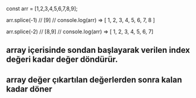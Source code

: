 const arr = [1,2,3,4,5,6,7,8,9];

arr.splice(-1) // [9]
// console.log(arr) => [ 1, 2, 3, 4, 5, 6, 7, 8 ]

arr.splice(-2) // [8,9]
// console.log(arr) => [ 1, 2, 3, 4, 5, 6, 7]

## array içerisinde sondan başlayarak verilen index değeri kadar değer döndürür.

## array değer çıkartılan değerlerden sonra kalan kadar döner
